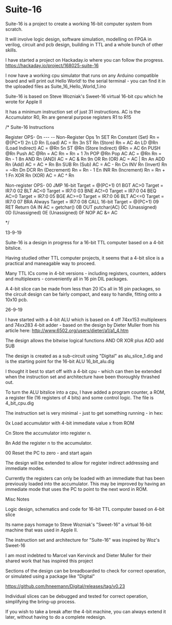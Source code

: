 # Suite-16

Suite-16 is a project to create a working 16-bit computer system from scratch.

It will involve logic design, software simulation, modelling on FPGA in verilog, circuit and pcb design, building in TTL and a whole bunch of other skills.

I have started a project on Hackaday.io where you can follow the progress.  https://hackaday.io/project/168025-suite-16

I now have a working cpu simulator that runs on any Arduino compatible board and will print out Hello World! to the serial terminal - you can find it in the uploaded files as Suite_16_Hello_World_1.ino

Suite-16 is based on Steve Wozniak's Sweet-16 virtual 16-bit cpu which he wrote for Apple II

It has a minimum instruction set of just 31 instructions. AC is the Accumulator R0, Rn are general purpose registers R1 to R15

/* Suite-16 Instructions

Register OPS-
     0n        ---       --     Non-Register Ops
     1n        SET       Rn     Constant  (Set)         Rn = @(PC+1)
     2n        LD        Rn     (Load)                  AC = Rn
     3n        ST        Rn     (Store)                 Rn = AC
     4n        LD        @Rn    (Load Indirect)         AC = @Rn
     5n        ST        @Rn    (Store Indirect)        @Rn = AC
     6n        PUSH      @Rn    Push AC                 @Rn = AC  Rn = Rn + 1 
     7n        POP       @Rn    Pop  AC                 AC = @Rn  Rn = Rn - 1
     8n        AND       Rn     (AND)                   AC = AC & Rn 
     9n        OR        Rn     (OR)                    AC = AC | Rn 
     An        ADD       Rn     (Add)                   AC = AC + Rn
     Bn        SUB       Rn     (Sub)                   AC = AC - Rn
     Cn        INV       Rn     (Invert)                Rn = ~Rn
     Dn        DCR       Rn     (Decrement)             Rn = Rn - 1
     En        INR       Rn     (Increment)             Rn = Rn + 1
     Fn        XOR       Rn     (XOR)                   AC = AC ^ Rn
   
  
    
Non-register OPS-
     00        JMP    16-bit                        Target = @(PC+1)
     01        BGT    AC>0                          Target = IR7:0
     02        BLT    AC<0                          Target = IR7:0
     03        BNE    AC!=0                         Target = IR7:0
     04        BEQ    AC=0                          Target = IR7:0
     05        BGE    AC>=0                         Target = IR7:0
     06        BLT    AC<=0                         Target = IR7:0
     07        BRA    Always                        Target = IR7:0
     08        CALL   16-bit                        Target = @(PC+1)
     09        RET    Return
     0A        IN                                   AC = getchar()
     0B        OUT                                  putchar(AC)
     0C                         (Unassigned)  
     0D                         (Unassigned)
     0E                         (Unassigned)
     0F        NOP                                  AC &= AC
   
   */

13-9-19

Suite-16 is a design in progress for a 16-bit TTL computer based on a 4-bit bitslice.

Having studied other TTL computer projects, it seems that a 4-bit slice is a practical and maneagable way to proceed.

Many TTL ICs come in 4-bit versions - including registers, counters, adders and multiplexers - conveniently all in 16 pin DIL packages.

A 4-bit slice can be made from less than 20 ICs all in 16 pin packages, so the circuit design can be fairly compact, and easy to handle, fitting onto a 10x10 pcb. 

26-9-19

I have started with a 4-bit ALU which is based on 4 off 74xx153 multiplexers and 74xx283 4-bit adder - based on the design by Dieter Muller from his article here: http://www.6502.org/users/dieter/a1/a1_4.htm

The design allows the bitwise logical functions AND OR XOR plus ADD add SUB

The design is created as a sub-circuit using "Digital" as alu_slice_1.dig and is the starting point for the 16-bit ALU 16_bit_alu.dig

I thought it best to start off with a 4-bit cpu - which can then be extended when the instruction set and architecture have been thoroughly thrashed out.

To turn the ALU bitslice into a cpu, I have added a program counter, a ROM, a register file (16 registers of 4 bits) and some control logic. The file is 4_bit_cpu.dig

The instruction set is very minimal - just to get something running - in hex:

0x   Load accumulator with 4-bit immediate value x from ROM

Cn   Store the accumulator into register n.

8n   Add the register n to the accumulator.

00   Reset the PC to zero - and start again

The design will be extended to allow for register indirect addressing and immediate modes.

Currently the registers can only be loaded with an immediate that has been previously loaded into the accumulator. This may be improved by having an immediate mode that uses the PC to point to the next word in ROM.

Misc Notes

Logic design, schematics and code for 16-bit TTL computer based on 4-bit slice

Its name pays homage to Steve Wozniak's "Sweet-16" a virtual 16-bit machine that was used in Apple II.

The instruction set and architecture for "Suite-16" was inspired by Woz's Sweet-16

I am most indebted to Marcel van Kervinck and Dieter Muller for their shared work that has inspired this project



Sections of the design can be breadboarded to check for correct operation, or simulated using a package like "Digital"

https://github.com/hneemann/Digital/releases/tag/v0.23

Individual slices can be debugged and tested for correct operation, simplifying the bring-up process. 

If you wish to take a break after the 4-bit machine, you can always extend it later, without having to do a complete redesign.
